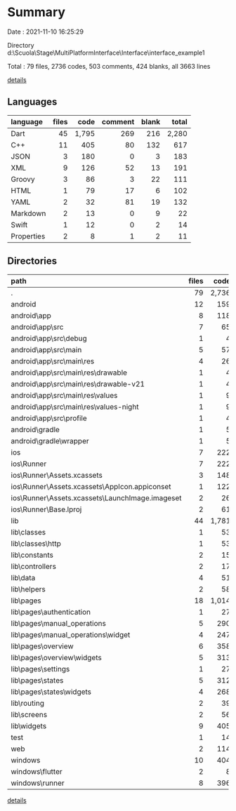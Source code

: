 # Summary

Date : 2021-11-10 16:25:29

Directory d:\Scuola\Stage\MultiPlatformInterface\Interface\interface_example1

Total : 79 files,  2736 codes, 503 comments, 424 blanks, all 3663 lines

[details](details.md)

## Languages
| language | files | code | comment | blank | total |
| :--- | ---: | ---: | ---: | ---: | ---: |
| Dart | 45 | 1,795 | 269 | 216 | 2,280 |
| C++ | 11 | 405 | 80 | 132 | 617 |
| JSON | 3 | 180 | 0 | 3 | 183 |
| XML | 9 | 126 | 52 | 13 | 191 |
| Groovy | 3 | 86 | 3 | 22 | 111 |
| HTML | 1 | 79 | 17 | 6 | 102 |
| YAML | 2 | 32 | 81 | 19 | 132 |
| Markdown | 2 | 13 | 0 | 9 | 22 |
| Swift | 1 | 12 | 0 | 2 | 14 |
| Properties | 2 | 8 | 1 | 2 | 11 |

## Directories
| path | files | code | comment | blank | total |
| :--- | ---: | ---: | ---: | ---: | ---: |
| . | 79 | 2,736 | 503 | 424 | 3,663 |
| android | 12 | 159 | 54 | 35 | 248 |
| android\app | 8 | 118 | 53 | 24 | 195 |
| android\app\src | 7 | 65 | 50 | 11 | 126 |
| android\app\src\debug | 1 | 4 | 3 | 1 | 8 |
| android\app\src\main | 5 | 57 | 44 | 9 | 110 |
| android\app\src\main\res | 4 | 26 | 32 | 6 | 64 |
| android\app\src\main\res\drawable | 1 | 4 | 7 | 2 | 13 |
| android\app\src\main\res\drawable-v21 | 1 | 4 | 7 | 2 | 13 |
| android\app\src\main\res\values | 1 | 9 | 9 | 1 | 19 |
| android\app\src\main\res\values-night | 1 | 9 | 9 | 1 | 19 |
| android\app\src\profile | 1 | 4 | 3 | 1 | 8 |
| android\gradle | 1 | 5 | 1 | 1 | 7 |
| android\gradle\wrapper | 1 | 5 | 1 | 1 | 7 |
| ios | 7 | 222 | 2 | 9 | 233 |
| ios\Runner | 7 | 222 | 2 | 9 | 233 |
| ios\Runner\Assets.xcassets | 3 | 148 | 0 | 4 | 152 |
| ios\Runner\Assets.xcassets\AppIcon.appiconset | 1 | 122 | 0 | 1 | 123 |
| ios\Runner\Assets.xcassets\LaunchImage.imageset | 2 | 26 | 0 | 3 | 29 |
| ios\Runner\Base.lproj | 2 | 61 | 2 | 2 | 65 |
| lib | 44 | 1,781 | 259 | 209 | 2,249 |
| lib\classes | 1 | 53 | 8 | 7 | 68 |
| lib\classes\http | 1 | 53 | 8 | 7 | 68 |
| lib\constants | 2 | 15 | 4 | 7 | 26 |
| lib\controllers | 2 | 17 | 2 | 7 | 26 |
| lib\data | 4 | 51 | 3 | 17 | 71 |
| lib\helpers | 2 | 58 | 2 | 12 | 72 |
| lib\pages | 18 | 1,014 | 220 | 80 | 1,314 |
| lib\pages\authentication | 1 | 27 | 1 | 4 | 32 |
| lib\pages\manual_operations | 5 | 290 | 161 | 20 | 471 |
| lib\pages\manual_operations\widget | 4 | 247 | 161 | 18 | 426 |
| lib\pages\overview | 6 | 358 | 1 | 25 | 384 |
| lib\pages\overview\widgets | 5 | 313 | 1 | 22 | 336 |
| lib\pages\settings | 1 | 27 | 1 | 4 | 32 |
| lib\pages\states | 5 | 312 | 56 | 27 | 395 |
| lib\pages\states\widgets | 4 | 268 | 56 | 25 | 349 |
| lib\routing | 2 | 39 | 1 | 11 | 51 |
| lib\screens | 2 | 56 | 3 | 9 | 68 |
| lib\widgets | 9 | 405 | 12 | 47 | 464 |
| test | 1 | 14 | 10 | 7 | 31 |
| web | 2 | 114 | 17 | 7 | 138 |
| windows | 10 | 404 | 80 | 131 | 615 |
| windows\flutter | 2 | 8 | 9 | 11 | 28 |
| windows\runner | 8 | 396 | 71 | 120 | 587 |

[details](details.md)